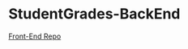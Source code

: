 # StudentGrades-BackEnd

[Front-End Repo](https://github.com/MohamedOsman15/StudentGrades-Front-End)
